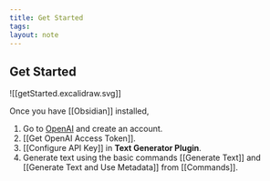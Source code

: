 ```yaml
---
title: Get Started
tags: 
layout: note 
---
```

## Get Started 
![[getStarted.excalidraw.svg]]

Once you have [[Obsidian]] installed,
1. Go to [OpenAI](https://beta.openai.com/signup) and create an account.
2. [[Get OpenAI Access Token]]. 
3. [[Configure API Key]] in  **Text Generator Plugin**. 
4. Generate text using the basic commands [[Generate Text]] and [[Generate Text and Use Metadata]] from [[Commands]]. 